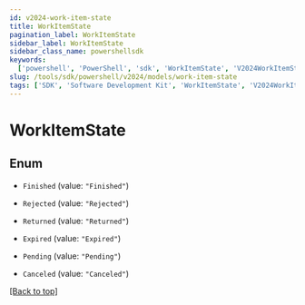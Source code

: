 ```yaml
---
id: v2024-work-item-state
title: WorkItemState
pagination_label: WorkItemState
sidebar_label: WorkItemState
sidebar_class_name: powershellsdk
keywords:
  ['powershell', 'PowerShell', 'sdk', 'WorkItemState', 'V2024WorkItemState']
slug: /tools/sdk/powershell/v2024/models/work-item-state
tags: ['SDK', 'Software Development Kit', 'WorkItemState', 'V2024WorkItemState']
---
```


# WorkItemState

## Enum

- `Finished` (value: `"Finished"`)

- `Rejected` (value: `"Rejected"`)

- `Returned` (value: `"Returned"`)

- `Expired` (value: `"Expired"`)

- `Pending` (value: `"Pending"`)

- `Canceled` (value: `"Canceled"`)

[[Back to top]](#)
